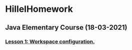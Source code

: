# HillelHomework

## Java Elementary Course (18-03-2021)

### [Lesson 1: Workspace configuration.](./homeworks/src.com.storozhuk/lesson1)